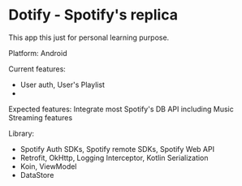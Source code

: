 # Dotify - Spotify's replica

This app this just for personal learning purpose.

Platform: Android

Current features:
- User auth, User's Playlist
- 
Expected features: Integrate most Spotify's DB API including Music Streaming features

Library: 
- Spotify Auth SDKs, Spotify remote SDKs, Spotify Web API
- Retrofit, OkHttp, Logging Interceptor, Kotlin Serialization
- Koin, ViewModel
- DataStore



#
